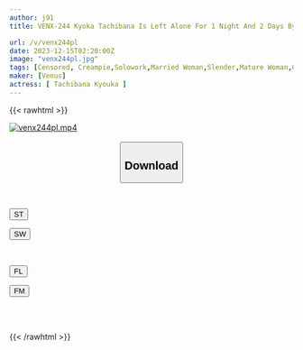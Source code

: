 ```yaml
---
author: j91
title: VENX-244 Kyoka Tachibana Is Left Alone For 1 Night And 2 Days By Her Wife's Older Sister Who Suddenly Came To Visit Her.

url: /v/venx244pl
date: 2023-12-15T02:20:00Z
image: "venx244pl.jpg"
tags: [Censored, Creampie,Solowork,Married Woman,Slender,Mature Woman,Cuckold	]
maker: [Venus]
actress: [ Tachibana Kyouka ]
---
```



{{< rawhtml >}}

<div class="video" data-videoid="814e4DqJl3Sowy4">
    <a href="javascript:;">
        <img src="/v/venx244pl/venx244pl.jpg" width="WIDTH" height="HEIGHT" alt="venx244pl.mp4" loading="lazy">
    </a>
</div>

<script type="text/javascript" src="https://j91.asia/asset/on-demand-st.js"></script>

<br>
  <link rel="stylesheet" href="https://j91.asia/asset/bs5.css">
  
  <center>
  <button class="btn btn-primary" type="button" data-bs-toggle="collapse" data-bs-target=".multi-collapse" aria-expanded="false" aria-controls="multiCollapseExample1 multiCollapseExample2"><h2>Download</h2></button></center>
</p>
<div class="row">
  <div class="col">
    <div class="collapse multi-collapse" id="multiCollapseExample1">
      <div class="card card-body">
	      	      <br>
<div class="buttons">  
<p><a href="https://streamtape.to/v/814e4DqJl3Sowy4" target="_blank"><button class="btn-hover color-3"><i class="fa fa-download"></i> ST</button></a></p>
<p><a href="https://flaswish.com/3s4117ugb11u" target="_blank"><button class="btn-hover color-2"><i class="fa fa-download"></i> SW</button></a></p></div>
    </div>
  </div>
</div>
  <div class="col">
    <div class="collapse multi-collapse" id="multiCollapseExample2">
      <div class="card card-body">
	      <br>
<div class="buttons">
<p><a href="javascript:;" target="_blank"><button class="btn-hover color-9"><i class="fa fa-download"></i> FL</button></a></p>
<p><a href="javascript:;" target="_blank"><button class="btn-hover color-8"><i class="fa fa-download"></i> FM</button></a></p></div>
<br><br>
      </div>
    </div>
  </div>
</div>

{{< /rawhtml >}}